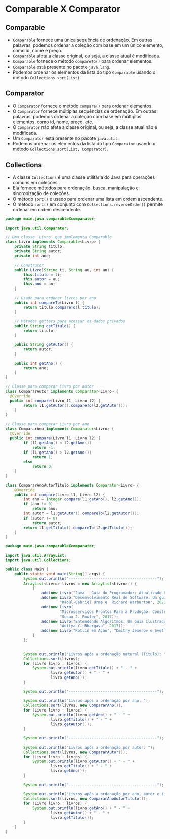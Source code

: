 # Comparable X Comparator

## Comparable

- `Comparable` fornece uma única sequência de ordenação. Em outras palavras, podemos ordenar a coleção com base em um único elemento, como id, nome e preço.
- `Comparable` afeta a classe original, ou seja, a classe atual é modificada.
- `Comparable` fornece o método `compareTo()` para ordenar elementos.
- `Comparable` está presente no pacote `java.lang`.
- Podemos ordenar os elementos da lista do tipo `Comparable` usando o método `Collections.sort(List)`.

## Comparator

- O `Comparator` fornece o método `compare()` para ordenar elementos.
- O `Comparator` fornece múltiplas sequências de ordenação. Em outras palavras, podemos ordenar a coleção com base em múltiplos elementos, como id, nome, preço, etc.
- O `Comparator` não afeta a classe original, ou seja, a classe atual não é modificada.
- Um `Comparator` está presente no pacote `java.util`.
- Podemos ordenar os elementos da lista do tipo `Comparator` usando o método `Collections.sort(List, Comparator)`.

## Collections

- A classe `Collections` é uma classe utilitária do Java para operações comuns em coleções.
- Ela fornece métodos para ordenação, busca, manipulação e sincronização de coleções.
- O método `sort()` é usado para ordenar uma lista em ordem ascendente.
- O método `sort()` em conjunto com `Collections.reverseOrder()` permite ordenar em ordem descendente.


```java
package main.java.comparableXcomparator;

import java.util.Comparator;

// Uma classe 'Livro' que implementa Comparable
class Livro implements Comparable<Livro> {
	private String titulo;
	private String autor;
	private int ano;

	// Construtor
	public Livro(String ti, String au, int an) {
		this.titulo = ti;
		this.autor = au;
		this.ano = an;
	}

	// Usado para ordenar livros por ano
	public int compareTo(Livro l) {
		return titulo.compareTo(l.titulo);
	}

	// Métodos getters para acessar os dados privados
	public String getTitulo() {
		return titulo;
	}

	public String getAutor() {
		return autor;
	}

	public int getAno() {
		return ano;
	}
}

// Classe para comparar Livro por autor
class CompararAutor implements Comparator<Livro> {
  @Override
  public int compare(Livro l1, Livro l2) {
		return l1.getAutor().compareTo(l2.getAutor());
	}
}

// Classe para comparar Livro por ano
class CompararAno implements Comparator<Livro> {
  @Override
  public int compare(Livro l1, Livro l2) {
		if (l1.getAno() < l2.getAno())
			return -1;
		if (l1.getAno() > l2.getAno())
			return 1;
		else
			return 0;
	}
}

class CompararAnoAutorTitulo implements Comparator<Livro> {
	@Override
	public int compare(Livro l1, Livro l2) {
		int ano = Integer.compare(l1.getAno(), l2.getAno());
		if (ano != 0)
			return ano;
		int autor = l1.getAutor().compareTo(l2.getAutor());
		if (autor != 0)
			return autor;
		return l1.getTitulo().compareTo(l2.getTitulo());
	}
}
```

```java
package main.java.comparableXcomparator;

import java.util.ArrayList;
import java.util.Collections;

public class Main {
	public static void main(String[] args) {
		System.out.println("---------------------------------------");
		ArrayList<Livro> livros = new ArrayList<Livro>() {
			{
				add(new Livro("Java - Guia do Programador: Atualizado Para Java 16", "Peter Jandl Junior", 2021));
				add(new Livro("Desenvolvimento Real de Software: Um guia de projetos para fundamentos em Java",
						"Raoul-Gabriel Urma e  Richard Warburton", 2021));
				add(new Livro(
						"Microsserviços Prontos Para a Produção: Construindo Sistemas Padronizados em uma Organização de Engenharia de Software",
						"Susan J. Fowler", 2017));
				add(new Livro("Entendendo Algoritmos: Um Guia Ilustrado Para Programadores e Outros Curiosos",
						"Aditya Y. Bhargava", 2017));
				add(new Livro("Kotlin em Ação", "Dmitry Jemerov e Svetlana Isakova", 2017));
			}
		};

		
		System.out.println("Livros após a ordenação natural (Título): ");
		Collections.sort(livros);
		for (Livro livro : livros) {
			System.out.println(livro.getTitulo() + " - " +
					livro.getAutor() + " - " +
					livro.getAno());
		}

		System.out.println("---------------------------------------");

		System.out.println("Livros após a ordenação por ano: ");
		Collections.sort(livros, new CompararAno());
		for (Livro livro : livros) {
			System.out.println(livro.getAno() + " - " +
					livro.getTitulo() + " - " +
					livro.getAutor());
		}

		System.out.println("---------------------------------------");

		System.out.println("Livros após a ordenação por autor: ");
		Collections.sort(livros, new CompararAutor());
		for (Livro livro : livros) {
			System.out.println(livro.getAutor() + " - " +
					livro.getTitulo() + " - " +
					livro.getAno());
		}

		System.out.println("---------------------------------------");

		System.out.println("Livros após a ordenação por ano, autor e título: ");
		Collections.sort(livros, new CompararAnoAutorTitulo());
		for (Livro livro : livros) {
			System.out.println(livro.getAno() + " - " +
					livro.getAutor() + " - " +
					livro.getTitulo());
		}
	}
}
```